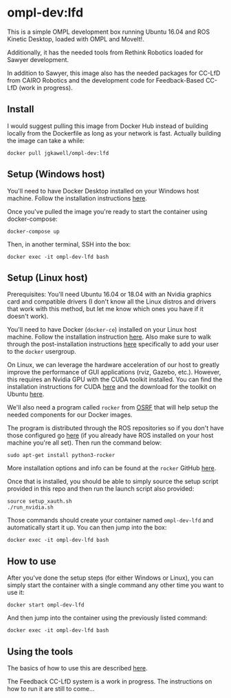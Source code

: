 # ompl-dev:lfd

This is a simple OMPL development box running Ubuntu 16.04 and ROS Kinetic Desktop, loaded with OMPL and MoveIt!.

Additionally, it has the needed tools from Rethink Robotics loaded for Sawyer development.

In addition to Sawyer, this image also has the needed packages for CC-LfD from CAIRO Robotics and the development code for Feedback-Based CC-LfD (work in progress).

## Install

I would suggest pulling this image from Docker Hub instead of building locally from the Dockerfile as long as your network is fast. Actually building the image can take a while:

```
docker pull jgkawell/ompl-dev:lfd
```

## Setup (Windows host)

You'll need to have Docker Desktop installed on your Windows host machine. Follow the installation instructions [here](https://docs.docker.com/docker-for-windows/install/).

Once you've pulled the image you're ready to start the container using docker-compose:

```
docker-compose up
```

Then, in another terminal, SSH into the box:

```
docker exec -it ompl-dev-lfd bash
```

## Setup (Linux host)

Prerequisites: You'll need Ubuntu 16.04 or 18.04 with an Nvidia graphics card and compatible drivers (I don't know all the Linux distros and drivers that work with this method, but let me know which ones you have if it doesn't work).

You'll need to have Docker (`docker-ce`) installed on your Linux host machine. Follow the installation instruction [here](https://docs.docker.com/install/linux/docker-ce/ubuntu/). Also make sure to walk through the post-installation instructions [here](https://docs.docker.com/install/linux/linux-postinstall/) specifically to add your user to the `docker` usergroup.

On Linux, we can leverage the hardware acceleration of our host to greatly improve the performance of GUI applications (rviz, Gazebo, etc.). However, this requires an Nvidia GPU with the CUDA toolkit installed. You can find the installation instructions for CUDA [here](https://docs.nvidia.com/cuda/cuda-installation-guide-linux/index.html#ubuntu-installation) and the download for the toolkit on Ubuntu [here](https://developer.nvidia.com/cuda-downloads?target_os=Linux&target_arch=x86_64&target_distro=Ubuntu).

We'll also need a program called `rocker` from [OSRF](https://www.openrobotics.org/) that will help setup the needed components for our Docker images.

The program is distributed through the ROS repositories so if you don't have those configured go [here](http://wiki.ros.org/kinetic/Installation/Ubuntu) (if you already have ROS installed on your host machine you're all set). Then run the command below:

```
sudo apt-get install python3-rocker
```

More installation options and info can be found at the `rocker` GitHub [here](https://github.com/osrf/rocker).

Once that is installed, you should be able to simply source the setup script provided in this repo and then run the launch script also provided:

```
source setup_xauth.sh
./run_nvidia.sh
```

Those commands should create your container named `ompl-dev-lfd` and automatically start it up. You can then jump into the box:

```
docker exec -it ompl-dev-lfd bash
```

## How to use

After you've done the setup steps (for either Windows or Linux), you can simply start the container with a single command any other time you want to use it:

```
docker start ompl-dev-lfd
```

And then jump into the container using the previously listed command:

```
docker exec -it ompl-dev-lfd bash
```

## Using the tools

The basics of how to use this are described [here](../sawyer/README.md).

The Feedback CC-LfD system is a work in progress. The instructions on how to run it are still to come...
